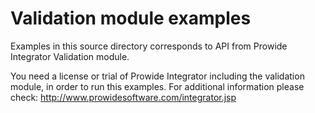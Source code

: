 Validation module examples
==========================

Examples in this source directory corresponds to API from Prowide Integrator Validation module.

You need a license or trial of Prowide Integrator including the validation module, in order to run this examples.
For additional information please check: http://www.prowidesoftware.com/integrator.jsp

